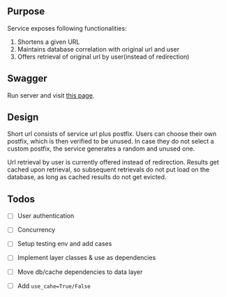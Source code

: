 ## Purpose
Service exposes following functionalities:
1. Shortens a given URL
2. Maintains database correlation with original url and user
3. Offers retrieval of original url by user(instead of redirection)


## Swagger
Run server and visit [this page][swagger].


## Design
Short url consists of service url plus postfix. Users can choose their own postfix, which is then verified to be unused. 
In case they do not select a custom postfix, the service generates a random and unused one. 

Url retrieval by user is currently offered instead of redirection. Results get cached upon retrieval, so subsequent 
retrievals do not put load on the database, as long as cached results do not get evicted.


## Todos

- [ ] User authentication
- [ ] Concurrency
- [ ] Setup testing env and add cases
- [ ] Implement layer classes & use as dependencies
- [ ] Move db/cache dependencies to data layer
- [ ] Add `use_cahe=True/False` 


[swagger]: http://127.0.0.1:80/docs
